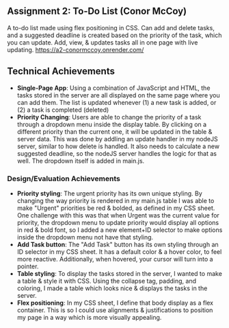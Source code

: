 ## Assignment 2: To-Do List (Conor McCoy)
A to-do list made using flex positioning in CSS. Can add and delete tasks, and a suggested deadline is created based on the priority of the task, which you can update. Add, view, & updates tasks all in one page with live updating.
https://a2-conormccoy.onrender.com/

## Technical Achievements
- **Single-Page App**: Using a combination of JavaScript and HTML, the tasks stored in the server are all displayed on the same page where you can add them. The list is updated whenever (1) a new task is added, or (2) a task is completed (deleted)
- **Priority Changing**: Users are able to change the priority of a task through a dropdown menu inside the display table. By clicking on a different priority than the current one, it will be updated in the table & server data. This was done by addling an update handler in my nodeJS server, similar to how delete is handled. It also needs to calculate a new suggested deadline, so the nodeJS server handles the logic for that as well. The dropdown itself is added in main.js.

### Design/Evaluation Achievements
- **Priority styling**: The urgent priority has its own unique styling. By changing the way priority is rendered in my main.js table I was able to make "Urgent" priorities be red & bolded, as defined in my CSS sheet. One challenge with this was that when Urgent was the current value for priority, the dropdown menu to update priority would display all options in red & bold font, so I added a new element+ID selector to make options inside the dropdown menu not have that styling.
- **Add Task button**: The "Add Task" button has its own styling through an ID selector in my CSS sheet. It has a default color & a hover color, to feel more reactive. Additionally, when hovered, your cursor will turn into a pointer.
- **Table styling**: To display the tasks stored in the server, I wanted to make a table & style it with CSS. Using the collapse tag, padding, and coloring, I made a table which looks nice & displays the tasks in the server.
- **Flex positioning**: In my CSS sheet, I define that body display as a flex container. This is so I could use alignments & justifications to position my page in a way which is more visually appealing.
